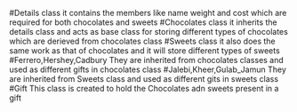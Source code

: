 #Details class
	it contains the members like name weight and cost which are required for both chocolates and sweets
#Chocolates class
	it inherits the details class and acts as base class for storing different types of chocolates which are derieved from chocolates class
#Sweets class
	it also does the same work as that of chocolates and it will store different types of sweets
#Ferrero,Hershey,Cadbury
	They are inherited from chocolates classes and used as different gifts in chocolates class
#Jalebi,Kheer,Gulab_Jamun
	They are inherited from Sweets class and used as different gits in sweets class
#Gift
	This class is created to hold the Chocolates adn sweets present in a gift